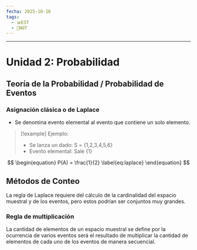```yaml
---
fecha: 2025-10-16
tags:
  - 📊EST
  - 📝NOT
---
```

---
# Unidad 2: Probabilidad

## Teoría de la Probabilidad / Probabilidad de Eventos

### Asignación clásica o de Laplace
- Se denomina evento elemental al evento que contiene un solo elemento.
> [!example] Ejemplo:
> - Se lanza un dado: S = {1,2,3,4,5,6}
> - Evento elemental: Sale {1}

$$
\begin{equation}
P(A) = \frac{1}{2}
\label{eq:laplace}
\end{equation}
$$

## Métodos de Conteo
La regla de Laplace requiere del cálculo de la cardinalidad del espacio muestral y de los eventos, pero estos podrían ser conjuntos muy grandes.

### Regla de multiplicación
La cantidad de elementos de un espacio muestral se define por la ocurrencia de varios eventos será el resultado de multiplicar la cantidad de elementos de cada uno de los eventos de manera secuencial.

